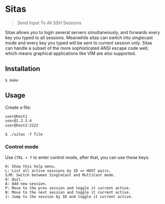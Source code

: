 # Sitas
> Send Input To All SSH Sessions

Sitas allows you to login several servers simultaneously, and forwards every key you typed to all sessions. Meanwhile sitas can switch into singlecast mode and every key you typed will be sent to current session only. Sitas can handle a subset of the more sophisticated ANSI escape code well, which means graphical applications like VIM are also supported.

## Installation

    $ make

## Usage

Create a file:

```bash
user@host1
user@1.2.3.4
user@host2:2222
```

    $ ./sitas -f file

### Control mode

Use `CTRL + f` to enter control mode, after that, you can use these keys:

```
H: Show this help menu.                                                   
L: List all active sessions by ID => HOST pairs.                          
S/M: Switch between SingleCast and MultiCast mode.
Q: Quit.                                                                  
A: Add new session.           
P: Move to the prev session and toggle it current active.                 
N: Move to the next session and toggle it current active.
J: Jump to the session by ID and toggle it current active. 
```
